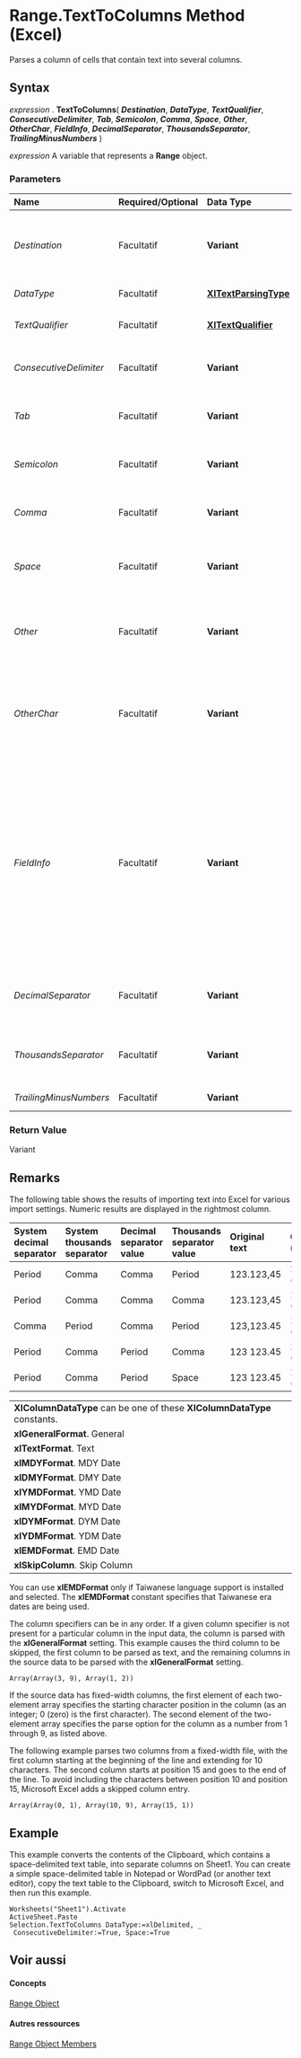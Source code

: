 
# Range.TextToColumns Method (Excel)

Parses a column of cells that contain text into several columns.
 


## Syntax

*expression* . **TextToColumns**( ***Destination***, ***DataType***, ***TextQualifier***, ***ConsecutiveDelimiter***, ***Tab***, ***Semicolon***, ***Comma***, ***Space***, ***Other***, ***OtherChar***, ***FieldInfo***, ***DecimalSeparator***, ***ThousandsSeparator***, ***TrailingMinusNumbers*** )
 

 
*expression* A variable that represents a **Range** object.
 

 

### Parameters



|**Name**|**Required/Optional**|**Data Type**|**Description**|
|:-----|:-----|:-----|:-----|
| _Destination_|Facultatif|**Variant**|A  **Range** object that specifies where Microsoft Excel will place the results. If the range is larger than a single cell, the top left cell is used.|
| _DataType_|Facultatif|**[XlTextParsingType](71d76a41-c0b0-0b0f-27b5-7cac0d4c4ac4.md)**|The format of the text to be split into columns.|
| _TextQualifier_|Facultatif|**[XlTextQualifier](ba209892-9dea-84db-eafd-629c7ab0b20f.md)**|Specifies whether to use single, double or no quotes as the text qualifier.|
| _ConsecutiveDelimiter_|Facultatif|**Variant**|**True** to have Microsoft Excel consider consecutive delimiters as one delimiter. The default value is **False**.|
| _Tab_|Facultatif|**Variant**|**True** to have _DataType_ be **xlDelimited** and to have the tab character be a delimiter. The default value is **False**.|
| _Semicolon_|Facultatif|**Variant**|**True** to have _DataType_ be **xlDelimited** and to have the semicolon be a delimiter. The default value is **False**.|
| _Comma_|Facultatif|**Variant**|**True** to have _DataType_ be **xlDelimited** and to have the comma be a delimiter. The default value is **False**.|
| _Space_|Facultatif|**Variant**|**True** to have _DataType_ be **xlDelimited** and to have the space character be a delimiter. The default value is **False**.|
| _Other_|Facultatif|**Variant**|**True** to have _DataType_ be **xlDelimited** and to have the character specified by the _OtherChar_ argument be a delimiter. The default value is **False**.|
| _OtherChar_|Facultatif|**Variant**|(required if  _Other_ is **True** ). The delimiter character when _Other_ is **True**. If more than one character is specified, only the first character of the string is used; the remaining characters are ignored.|
| _FieldInfo_|Facultatif|**Variant**|An array containing parse information for the individual columns of data. The interpretation depends on the value of  _DataType_. When the data is delimited, this argument is an array of two-element arrays, with each two-element array specifying the conversion options for a particular column. The first element is the column number (1-based), and the second element is one of the [xlColumnDataType](034f6011-c860-0887-9661-857821f630e4.md)constants specifying how the column is parsed.|
| _DecimalSeparator_|Facultatif|**Variant**|The decimal separator that Microsoft Excel uses when recognizing numbers. The default setting is the system setting.|
| _ThousandsSeparator_|Facultatif|**Variant**|The thousands separator that Excel uses when recognizing numbers. The default setting is the system setting.|
| _TrailingMinusNumbers_|Facultatif|**Variant**|Numbers that begin with a minus character.|

### Return Value

Variant
 

 

## Remarks

The following table shows the results of importing text into Excel for various import settings. Numeric results are displayed in the rightmost column.
 

 


|**System decimal separator**|**System thousands separator**|**Decimal separator value**|**Thousands separator value**|**Original text**|**Cell value (data type)**|
|:-----|:-----|:-----|:-----|:-----|:-----|
|Period|Comma|Comma|Period|123.123,45|123,123.45 (numeric)|
|Period|Comma|Comma|Comma|123.123,45|123.123,45 (text)|
|Comma|Period|Comma|Period|123,123.45|123,123.45 (numeric)|
|Period|Comma|Period|Comma|123 123.45|123 123.45 (text)|
|Period|Comma|Period|Space|123 123.45|123,123.45 (numeric)|

||
|:-----|
|**XlColumnDataType** can be one of these **XlColumnDataType** constants.|
|**xlGeneralFormat**. General|
|**xlTextFormat**. Text|
|**xlMDYFormat**. MDY Date|
|**xlDMYFormat**. DMY Date|
|**xlYMDFormat**. YMD Date|
|**xlMYDFormat**. MYD Date|
|**xlDYMFormat**. DYM Date|
|**xlYDMFormat**. YDM Date|
|**xlEMDFormat**. EMD Date|
|**xlSkipColumn**. Skip Column|
You can use  **xlEMDFormat** only if Taiwanese language support is installed and selected. The **xlEMDFormat** constant specifies that Taiwanese era dates are being used.
 

 
The column specifiers can be in any order. If a given column specifier is not present for a particular column in the input data, the column is parsed with the  **xlGeneralFormat** setting. This example causes the third column to be skipped, the first column to be parsed as text, and the remaining columns in the source data to be parsed with the **xlGeneralFormat** setting.
 

 
 `Array(Array(3, 9), Array(1, 2))`
 

 
If the source data has fixed-width columns, the first element of each two-element array specifies the starting character position in the column (as an integer; 0 (zero) is the first character). The second element of the two-element array specifies the parse option for the column as a number from 1 through 9, as listed above.
 

 
The following example parses two columns from a fixed-width file, with the first column starting at the beginning of the line and extending for 10 characters. The second column starts at position 15 and goes to the end of the line. To avoid including the characters between position 10 and position 15, Microsoft Excel adds a skipped column entry.
 

 
 `Array(Array(0, 1), Array(10, 9), Array(15, 1))`
 

 

## Example

This example converts the contents of the Clipboard, which contains a space-delimited text table, into separate columns on Sheet1. You can create a simple space-delimited table in Notepad or WordPad (or another text editor), copy the text table to the Clipboard, switch to Microsoft Excel, and then run this example.
 

 

```
Worksheets("Sheet1").Activate 
ActiveSheet.Paste 
Selection.TextToColumns DataType:=xlDelimited, _ 
 ConsecutiveDelimiter:=True, Space:=True
```


## Voir aussi


#### Concepts


 
[Range Object](b8207778-0dcc-4570-1234-f130532cc8cd.md)
#### Autres ressources


 
[Range Object Members](http://msdn.microsoft.com/library/4336bf81-1e63-7e44-1792-baf366a027a7%28Office.15%29.aspx)